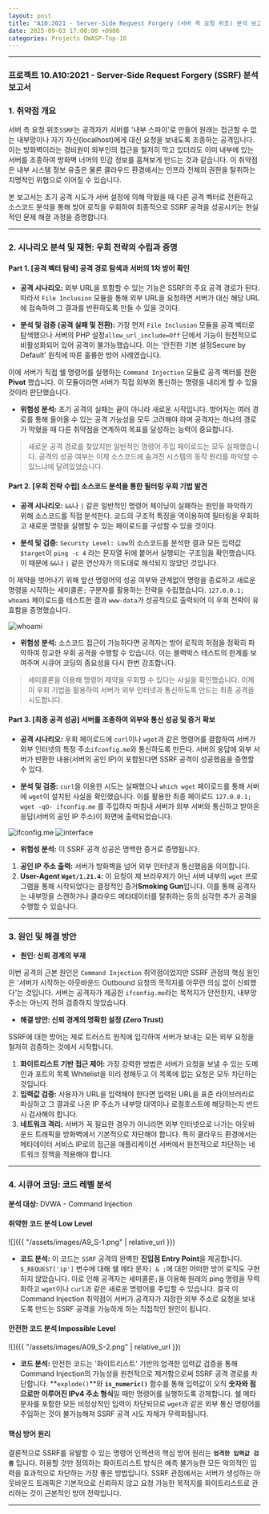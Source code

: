 ```yaml
---
layout: post
title: "A10:2021 - Server-Side Request Forgery (서버 측 요청 위조) 분석 보고서"
date: 2025-09-03 17:00:00 +0900
categories: Projects OWASP-Top-10
---
```

---

### **프로젝트 10.A10:2021 - Server-Side Request Forgery (SSRF) 분석 보고서**

### 1. 취약점 개요

   서버 측 요청 위조`SSRF`는 공격자가 서버를 '내부 스파이'로 만들어 원래는 접근할 수 없는 내부망이나 자기 자신(localhost)에게 대신 요청을 보내도록 조종하는 공격입니다. 이는 방화벽이라는 경비원이 외부인의 접근을 철저히 막고 있더라도 이미 내부에 있는 서버를 조종하여 방화벽 너머의 민감 정보를 훔쳐보게 만드는 것과 같습니다. 이 취약점은 내부 시스템 정보 유출은 물론 클라우드 환경에서는 인프라 전체의 권한을 탈취하는 치명적인 위협으로 이어질 수 있습니다.

   본 보고서는 초기 공격 시도가 서버 설정에 의해 막혔을 때 다른 공격 벡터로 전환하고 소스코드 분석을 통해 방어 로직을 우회하여 최종적으로 SSRF 공격을 성공시키는 현실적인 문제 해결 과정을 증명합니다.

---

### 2. 시나리오 분석 및 재현: 우회 전략의 수립과 증명

#### Part 1. [공격 벡터 탐색] 공격 경로 탐색과 서버의 1차 방어 확인

*   **공격 시나리오:**
   외부 URL을 포함할 수 있는 기능은 SSRF의 주요 공격 경로가 된다. 따라서 `File Inclusion` 모듈을 통해 외부 URL을 요청하면 서버가 대신 해당 URL에 접속하여 그 결과를 반환하도록 만들 수 있을 것이다.

*   **분석 및 검증 (공격 실패 및 전환):**
   가장 먼저 `File Inclusion` 모듈을 공격 벡터로 탐색했으나 서버의 PHP 설정`allow_url_include=Off` 단에서 기능이 원천적으로 비활성화되어 있어 공격이 불가능했습니다. 이는 '안전한 기본 설정Secure by Default' 원칙에 따른 훌륭한 방어 사례였습니다.

   이에 서버가 직접 쉘 명령어를 실행하는 `Command Injection` 모듈로 공격 벡터를 전환 **Pivot** 했습니다. 이 모듈이라면 서버가 직접 외부와 통신하는 명령을 내리게 할 수 있을 것이라 판단했습니다.

*   **위험성 분석:**
   초기 공격의 실패는 끝이 아니라 새로운 시작입니다. 방어자는 여러 경로를 통해 들어올 수 있는 공격 가능성을 모두 고려해야 하며 공격자는 하나의 경로가 막혔을 때 다른 취약점을 연계하여 목표를 달성하는 능력이 중요합니다.

>  새로운 공격 경로를 찾았지만 일반적인 명령어 주입 페이로드는 모두 실패했습니다. 공격의 성공 여부는 이제 소스코드에 숨겨진 시스템의 동작 원리를 파악할 수 있느냐에 달려있었습니다.

#### Part 2. [우회 전략 수립] 소스코드 분석을 통한 필터링 우회 기법 발견

*   **공격 시나리오:**
   `&&`나 `|` 같은 일반적인 명령어 체이닝이 실패하는 원인을 파악하기 위해 소스코드를 직접 분석한다. 코드의 구조적 특징을 역이용하여 필터링을 우회하고 새로운 명령을 실행할 수 있는 페이로드를 구성할 수 있을 것이다.

*   **분석 및 검증:**
   `Security Level: Low`의 소스코드를 분석한 결과 모든 입력값`$target`이 `ping -c 4` 라는 문자열 뒤에 붙어서 실행되는 구조임을 확인했습니다. 이 때문에 `&&`나 `|` 같은 연산자가 의도대로 해석되지 않았던 것입니다.

   이 제약을 벗어나기 위해 앞선 명령어의 성공 여부와 관계없이 명령을 종료하고 새로운 명령을 시작하는 세미콜론`;` 구분자를 활용하는 전략을 수립했습니다. `127.0.0.1; whoami` 페이로드를 테스트한 결과 `www-data`가 성공적으로 출력되어 이 우회 전략이 유효함을 증명했습니다.

   ![whoami](/assets/images/A10_P2-2.png)

*   **위험성 분석:**
   소스코드 접근이 가능하다면 공격자는 방어 로직의 허점을 정확히 파악하여 정교한 우회 공격을 수행할 수 있습니다. 이는 블랙박스 테스트의 한계를 보여주며 시큐어 코딩의 중요성을 다시 한번 강조합니다.

>  세미콜론을 이용해 명령어 제약을 우회할 수 있다는 사실을 확인했습니다. 이제 이 우회 기법을 활용하여 서버가 외부 인터넷과 통신하도록 만드는 최종 공격을 시도합니다.

#### Part 3. [최종 공격 성공] 서버를 조종하여 외부와 통신 성공 및 증거 확보

*   **공격 시나리오:**
   우회 페이로드에 `curl`이나 `wget`과 같은 명령어를 결합하여 서버가 외부 인터넷의 특정 주소`ifconfig.me`와 통신하도록 만든다. 서버의 응답에 외부 서버가 반환한 내용(서버의 공인 IP)이 포함된다면 SSRF 공격이 성공했음을 증명할 수 있다.

*   **분석 및 검증:**
   `curl`을 이용한 시도는 실패했으나 `which wget` 페이로드를 통해 서버에 `wget`이 설치된 사실을 확인했습니다. 이를 활용한 최종 페이로드 `127.0.0.1; wget -qO- ifconfig.me` 를 주입하자 마침내 서버가 외부 서버와 통신하고 받아온 응답(서버의 공인 IP 주소)이 화면에 출력되었습니다.

   ![ifconfig.me](/assets/images/A10_P3-2.png)
   ![interface](/assets/images/A10_P3-3.png)

*   **위험성 분석:**
   이 SSRF 공격 성공은 명백한 증거로 증명됩니다.
   1.  **공인 IP 주소 출력:** 서버가 방화벽을 넘어 외부 인터넷과 통신했음을 의미합니다.
   2.  **User-Agent `Wget/1.21.4`:** 이 요청이 제 브라우저가 아닌 서버 내부의 `wget` 프로그램을 통해 시작되었다는 결정적인 증거**Smoking Gun**입니다. 이를 통해 공격자는 내부망을 스캔하거나 클라우드 메타데이터를 탈취하는 등의 심각한 추가 공격을 수행할 수 있습니다.

---

### 3. 원인 및 해결 방안

*   **원인: 신뢰 경계의 부재**

   이번 공격의 근본 원인은 `Command Injection` 취약점이었지만 SSRF 관점의 핵심 원인은 '서버가 시작하는 아웃바운드 Outbound 요청의 목적지를 아무런 의심 없이 신뢰했다'는 것입니다. 서버는 공격자가 제공한 `ifconfig.me`라는 목적지가 안전한지, 내부망 주소는 아닌지 전혀 검증하지 않았습니다.

*   **해결 방안: 신뢰 경계의 명확한 설정 (Zero Trust)**

   SSRF에 대한 방어는 제로 트러스트 원칙에 입각하여 서버가 보내는 모든 외부 요청을 철저히 검증하는 것에서 시작합니다.
   1.  **화이트리스트 기반 접근 제어:** 가장 강력한 방법은 서버가 요청을 보낼 수 있는 도메인과 포트의 목록 Whitelist을 미리 정해두고 이 목록에 없는 요청은 모두 차단하는 것입니다.
   2.  **입력값 검증:** 사용자가 URL을 입력해야 한다면 입력된 URL을 표준 라이브러리로 파싱하고 그 결과로 나온 IP 주소가 내부망 대역이나 로컬호스트에 해당하는지 반드시 검사해야 합니다.
   3.  **네트워크 격리:** 서버가 꼭 필요한 경우가 아니라면 외부 인터넷으로 나가는 아웃바운드 트래픽을 방화벽에서 기본적으로 차단해야 합니다. 특히 클라우드 환경에서는 메타데이터 서비스 IP로의 접근을 애플리케이션 서버에서 원천적으로 차단하는 네트워크 정책을 적용해야 합니다.

---

### 4. 시큐어 코딩: 코드 레벨 분석

**분석 대상:** DVWA - Command Injection

#### 취약한 코드 분석 Low Level

   ![]({{ "/assets/images/A9_S-1.png" | relative_url }})

   *   **코드 분석:** 이 코드는 `SSRF` 공격의 완벽한 **진입점 Entry Point**을 제공합니다. `$_REQUEST['ip']` 변수에 대해 쉘 메타 문자` | & ; `에 대한 어떠한 방어 로직도 구현하지 않았습니다. 이로 인해 공격자는 세미콜론`;`을 이용해 원래의 ping 명령을 무력화하고 `wget`이나 `curl`과 같은 새로운 명령어를 주입할 수 있습니다. 결국 이 Command Injection 취약점이 서버가 공격자가 지정한 외부 주소로 요청을 보내도록 만드는 SSRF 공격을 가능하게 하는 직접적인 원인이 됩니다.

#### 안전한 코드 분석 Impossible Level

   ![]({{ "/assets/images/A09_S-2.png" | relative_url }})  

   *   **코드 분석:** 안전한 코드는 '화이트리스트' 기반의 엄격한 입력값 검증을 통해 Command Injection의 가능성을 원천적으로 제거함으로써 SSRF 공격 경로를 차단합니다. **`explode()`**와 **`is_numeric()`** 함수를 통해 입력값이 오직 **숫자와 점으로만 이루어진 IPv4 주소 형식**일 때만 명령어를 실행하도록 강제합니다. 쉘 메타 문자를 포함한 모든 비정상적인 입력이 차단되므로 `wget`과 같은 외부 통신 명령어를 주입하는 것이 불가능해져 SSRF 공격 시도 자체가 무력화됩니다.

#### 핵심 방어 원리

   결론적으로 SSRF를 유발할 수 있는 명령어 인젝션의 핵심 방어 원리는 **`엄격한 입력값 검증`** 입니다. 허용할 것만 정의하는 화이트리스트 방식은 예측 불가능한 모든 악의적인 입력을 효과적으로 차단하는 가장 좋은 방법입니다. SSRF 관점에서는 서버가 생성하는 아웃바운드 트래픽은 기본적으로 신뢰하지 않고 요청 가능한 목적지를 화이트리스트로 관리하는 것이 근본적인 방어 전략입니다.

<hr class="short-rule">